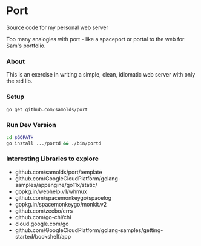 # Port
Source code for my personal web server

Too many analogies with port - like a spaceport or portal to the web for Sam's
portfolio.

### About
This is an exercise in writing a simple, clean, idiomatic web server with only
the std lib.

### Setup
```sh
go get github.com/samolds/port
```

### Run Dev Version
```sh
cd $GOPATH
go install .../portd && ./bin/portd
```

### Interesting Libraries to explore
* github.com/samolds/port/template
* github.com/GoogleCloudPlatform/golang-samples/appengine/go11x/static/
* gopkg.in/webhelp.v1/whmux
* github.com/spacemonkeygo/spacelog
* gopkg.in/spacemonkeygo/monkit.v2
* github.com/zeebo/errs
* github.com/go-chi/chi
* cloud.google.com/go
* github.com/GoogleCloudPlatform/golang-samples/getting-started/bookshelf/app
